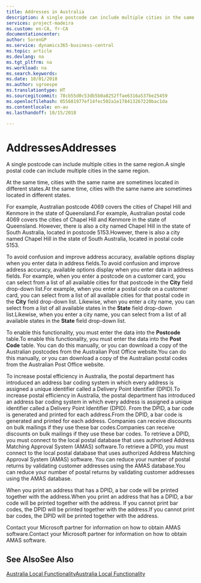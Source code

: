 ```yaml
---
title: Addresses in Australia
description: A single postcode can include multiple cities in the same region.
services: project-madeira
ms.custom: en-CA, fr-CA
documentationcenter: 
author: SorenGP
ms.service: dynamics365-business-central
ms.topic: article
ms.devlang: na
ms.tgt_pltfrm: na
ms.workload: na
ms.search.keywords: 
ms.date: 10/01/2018
ms.author: sgroespe
ms.translationtype: HT
ms.sourcegitcommit: 78cb55d0c53db5b0a8252ffae6316a537be25459
ms.openlocfilehash: 055681977ef14fec502a1e178413267220bac1da
ms.contentlocale: en-au
ms.lasthandoff: 10/15/2018

---
```

# <a name="addresses"></a><span data-ttu-id="f14e5-103">Addresses</span><span class="sxs-lookup"><span data-stu-id="f14e5-103">Addresses</span></span>
<span data-ttu-id="f14e5-104">A single postcode can include multiple cities in the same region.</span><span class="sxs-lookup"><span data-stu-id="f14e5-104">A single postal code can include multiple cities in the same region.</span></span>  

<span data-ttu-id="f14e5-105">At the same time, cities with the same name are sometimes located in different states.</span><span class="sxs-lookup"><span data-stu-id="f14e5-105">At the same time, cities with the same name are sometimes located in different states.</span></span>  

<span data-ttu-id="f14e5-106">For example, Australian postcode 4069 covers the cities of Chapel Hill and Kenmore in the state of Queensland.</span><span class="sxs-lookup"><span data-stu-id="f14e5-106">For example, Australian postal code 4069 covers the cities of Chapel Hill and Kenmore in the state of Queensland.</span></span> <span data-ttu-id="f14e5-107">However, there is also a city named Chapel Hill in the state of South Australia, located in postcode 5153.</span><span class="sxs-lookup"><span data-stu-id="f14e5-107">However, there is also a city named Chapel Hill in the state of South Australia, located in postal code 5153.</span></span>  

<span data-ttu-id="f14e5-108">To avoid confusion and improve address accuracy, available options display when you enter data in address fields.</span><span class="sxs-lookup"><span data-stu-id="f14e5-108">To avoid confusion and improve address accuracy, available options display when you enter data in address fields.</span></span> <span data-ttu-id="f14e5-109">For example, when you enter a postcode on a customer card, you can select from a list of all available cities for that postcode in the **City** field drop-down list.</span><span class="sxs-lookup"><span data-stu-id="f14e5-109">For example, when you enter a postal code on a customer card, you can select from a list of all available cities for that postal code in the **City** field drop-down list.</span></span> <span data-ttu-id="f14e5-110">Likewise, when you enter a city name, you can select from a list of all available states in the **State** field drop-down list.</span><span class="sxs-lookup"><span data-stu-id="f14e5-110">Likewise, when you enter a city name, you can select from a list of all available states in the **State** field drop-down list.</span></span>  

<span data-ttu-id="f14e5-111">To enable this functionality, you must enter the data into the **Postcode** table.</span><span class="sxs-lookup"><span data-stu-id="f14e5-111">To enable this functionality, you must enter the data into the **Post Code** table.</span></span> <span data-ttu-id="f14e5-112">You can do this manually, or you can download a copy of the Australian postcodes from the Australian Post Office website.</span><span class="sxs-lookup"><span data-stu-id="f14e5-112">You can do this manually, or you can download a copy of the Australian postal codes from the Australian Post Office website.</span></span>  

<span data-ttu-id="f14e5-113">To increase postal efficiency in Australia, the postal department has introduced an address bar coding system in which every address is assigned a unique identifier called a Delivery Point Identifier (DPID).</span><span class="sxs-lookup"><span data-stu-id="f14e5-113">To increase postal efficiency in Australia, the postal department has introduced an address bar coding system in which every address is assigned a unique identifier called a Delivery Point Identifier (DPID).</span></span> <span data-ttu-id="f14e5-114">From the DPID, a bar code is generated and printed for each address.</span><span class="sxs-lookup"><span data-stu-id="f14e5-114">From the DPID, a bar code is generated and printed for each address.</span></span> <span data-ttu-id="f14e5-115">Companies can receive discounts on bulk mailings if they use these bar codes.</span><span class="sxs-lookup"><span data-stu-id="f14e5-115">Companies can receive discounts on bulk mailings if they use these bar codes.</span></span> <span data-ttu-id="f14e5-116">To retrieve a DPID, you must connect to the local postal database that uses authorised Address Matching Approval System (AMAS) software.</span><span class="sxs-lookup"><span data-stu-id="f14e5-116">To retrieve a DPID, you must connect to the local postal database that uses authorized Address Matching Approval System (AMAS) software.</span></span> <span data-ttu-id="f14e5-117">You can reduce your number of postal returns by validating customer addresses using the AMAS database.</span><span class="sxs-lookup"><span data-stu-id="f14e5-117">You can reduce your number of postal returns by validating customer addresses using the AMAS database.</span></span>  

<span data-ttu-id="f14e5-118">When you print an address that has a DPID, a bar code will be printed together with the address.</span><span class="sxs-lookup"><span data-stu-id="f14e5-118">When you print an address that has a DPID, a bar code will be printed together with the address.</span></span> <span data-ttu-id="f14e5-119">If you cannot print bar codes, the DPID will be printed together with the address.</span><span class="sxs-lookup"><span data-stu-id="f14e5-119">If you cannot print bar codes, the DPID will be printed together with the address.</span></span>  

<span data-ttu-id="f14e5-120">Contact your Microsoft partner for information on how to obtain AMAS software.</span><span class="sxs-lookup"><span data-stu-id="f14e5-120">Contact your Microsoft partner for information on how to obtain AMAS software.</span></span>  

## <a name="see-also"></a><span data-ttu-id="f14e5-121">See Also</span><span class="sxs-lookup"><span data-stu-id="f14e5-121">See Also</span></span>  
 [<span data-ttu-id="f14e5-122">Australia Local Functionality</span><span class="sxs-lookup"><span data-stu-id="f14e5-122">Australia Local Functionality</span></span>](australia-local-functionality.md)

